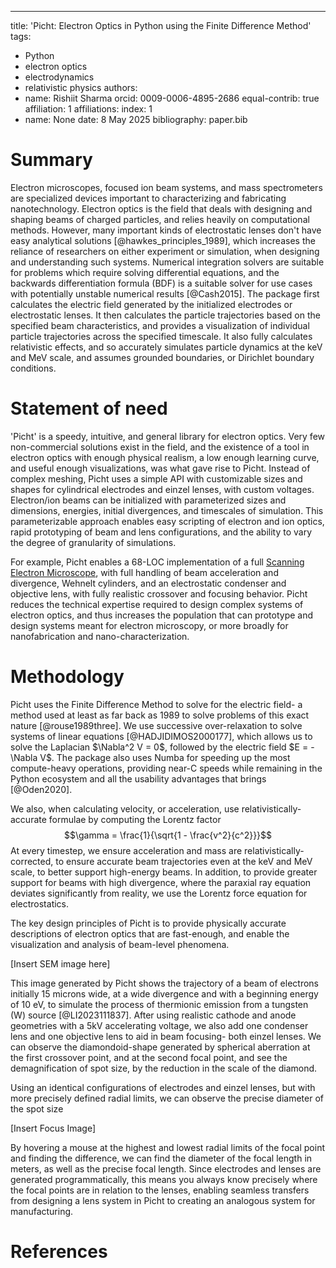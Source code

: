 ---
title: 'Picht: Electron Optics in Python using the Finite Difference Method'
tags:
  - Python
  - electron optics
  - electrodynamics
  - relativistic physics
authors:
  - name: Rishiit Sharma
    orcid: 0009-0006-4895-2686
    equal-contrib: true
    affiliation: 1
affiliations:
   index: 1
 - name: None
date: 8 May 2025
bibliography: paper.bib

# Summary

Electron microscopes, focused ion beam systems, and mass spectrometers are specialized devices important to characterizing and fabricating nanotechnology. Electron optics is the field that deals with designing and shaping beams of charged particles, and relies heavily on computational methods. However, many important kinds of electrostatic lenses don't have easy analytical solutions [@hawkes_principles_1989], which increases the reliance of researchers on either experiment or simulation, when designing and understanding such systems. Numerical integration solvers are suitable for problems which require solving differential equations, and the backwards differentiation formula (BDF) is a suitable solver for use cases with potentially unstable numerical results [@Cash2015]. The package first calculates the electric field generated by the initialized electrodes or electrostatic lenses. It then calculates the particle trajectories based on the specified beam characteristics, and provides a visualization of individual particle trajectories across the specified timescale. It also fully calculates relativistic effects, and so accurately simulates particle dynamics at the keV and MeV scale, and assumes grounded boundaries, or Dirichlet boundary conditions. 

# Statement of need

'Picht' is a speedy, intuitive, and general library for electron optics. Very few non-commercial solutions exist in the field, and the existence of a tool in electron optics with enough physical realism, a low enough learning curve, and useful enough visualizations, was what gave rise to Picht. Instead of complex meshing, Picht uses a simple API with customizable sizes and shapes for cylindrical electrodes and einzel lenses, with custom voltages. Electron/ion beams can be initialized with parameterized sizes and dimensions, energies, initial divergences, and timescales of simulation. This parameterizable approach enables easy scripting of electron and ion optics, rapid prototyping of beam and lens configurations, and the ability to vary the degree of granularity of simulations. 

For example, Picht enables a 68-LOC implementation of a full [Scanning Electron Microscope](https://github.com/rolypolytoy/picht/blob/main/examples/sem.py), with full handling of beam acceleration and divergence, Wehnelt cylinders, and an electrostatic condenser and objective lens, with fully realistic crossover and focusing behavior. Picht reduces the technical expertise required to design complex systems of electron optics, and thus increases the population that can prototype and design systems meant for electron microscopy, or more broadly for nanofabrication and nano-characterization. 

# Methodology

Picht uses the Finite Difference Method to solve for the electric field- a method used at least as far back as 1989 to solve problems of this exact nature [@rouse1989three]. We use successive over-relaxation to solve systems of linear equations [@HADJIDIMOS2000177], which allows us to solve the Laplacian $\Nabla^2 V = 0$, followed by the electric field $E = - \Nabla V$. The package also uses Numba for speeding up the most compute-heavy operations, providing near-C speeds while remaining in the Python ecosystem and all the usability advantages that brings [@Oden2020]. 

We also, when calculating velocity, or acceleration, use relativistically-accurate formulae by computing the Lorentz factor
$$\gamma = \frac{1}{\sqrt{1 - \frac{v^2}{c^2}}}$$
At every timestep, we ensure acceleration and mass are relativistically-corrected, to ensure accurate beam trajectories even at the keV and MeV scale, to better support high-energy beams. In addition, to provide greater support for beams with high divergence, where the paraxial ray equation deviates significantly from reality, we use the Lorentz force equation for electrostatics. 

The key design principles of Picht is to provide physically accurate descriptions of electron optics that are fast-enough, and enable the visualization and analysis of beam-level phenomena. 

[Insert SEM image here]

This image generated by Picht shows the trajectory of a beam of electrons initially 15 microns wide, at a wide divergence and with a beginning energy of 10 eV, to simulate the process of thermionic emission from a tungsten (W) source [@LI2023111837]. After using realistic cathode and anode geometries with a 5kV accelerating voltage, we also add one condenser lens and one objective lens to aid in beam focusing- both einzel lenses. We can observe the diamondoid-shape generated by spherical aberration at the first crossover point, and at the second focal point, and see the demagnification of spot size, by the reduction in the scale of the diamond. 

Using an identical configurations of electrodes and einzel lenses, but with more precisely defined radial limits, we can observe the precise diameter of the spot size

[Insert Focus Image]

By hovering a mouse at the highest and lowest radial limits of the focal point and finding the difference, we can find the diameter of the focal length in meters, as well as the precise focal length. Since electrodes and lenses are generated programmatically, this means you always know precisely where the focal points are in relation to the lenses, enabling seamless transfers from designing a lens system in Picht to creating an analogous system for manufacturing.

# References
